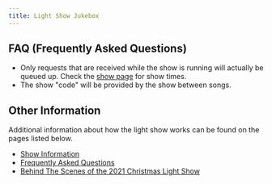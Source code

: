 ```yaml
---
title: Light Show Jukebox
---
```


## FAQ (Frequently Asked Questions)

* Only requests that are received while the show is running will actually be queued up. Check the [show page](/projects/light-show) for show times.
* The show "code" will be provided by the show between songs.

## Other Information

Additional information about how the light show works can be found on the pages listed below.

* [Show Information](/projects/light-show)
* [Frequently Asked Questions](/projects/light-show-faq)
* <a href="https://youtu.be/sbbEQJ80q0I" target="_blank">Behind The Scenes of the 2021 Christmas Light Show</a>
